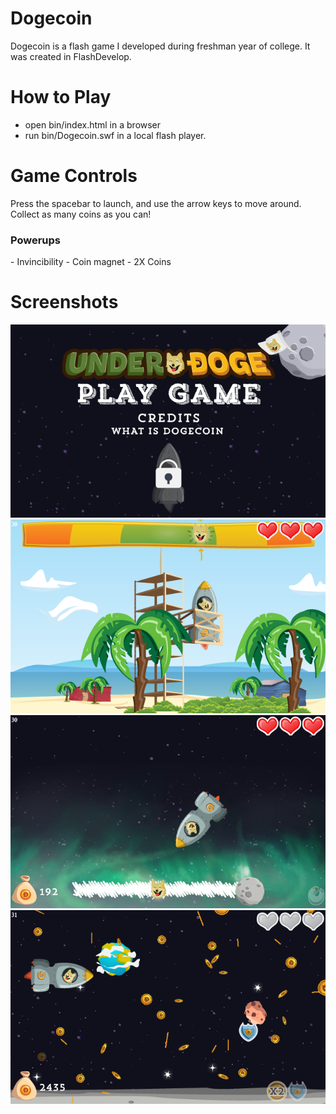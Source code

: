 Dogecoin
========
Dogecoin is a flash game I developed during freshman year of college. It was created in FlashDevelop.

How to Play
========
- open bin/index.html in a browser
- run bin/Dogecoin.swf in a local flash player.

Game Controls
========
Press the spacebar to launch, and use the arrow keys to move around. Collect as many coins as you can!

<h3>Powerups</h3>
- Invincibility
- Coin magnet
- 2X Coins

Screenshots
========
![Title Screen](https://raw.githubusercontent.com/asharmalik/Dogecoin/master/screenshots/screenshot1.png)
![Launch](https://raw.githubusercontent.com/asharmalik/Dogecoin/master/screenshots/screenshot2.png)
![Entering Space](https://raw.githubusercontent.com/asharmalik/Dogecoin/master/screenshots/screenshot3.png)
![To the moooooon](https://raw.githubusercontent.com/asharmalik/Dogecoin/master/screenshots/screenshot4.png)

